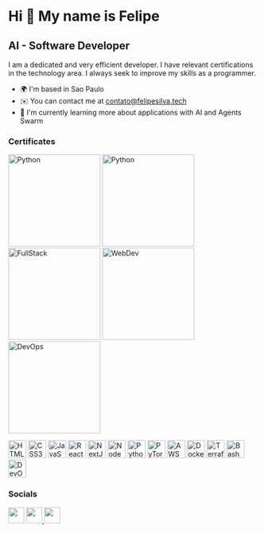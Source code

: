 Hi 👋 My name is Felipe
=======================

AI - Software Developer
-----------------------------

I am a dedicated and very efficient developer. I have relevant certifications in the technology area. I always seek to improve my skills as a programmer.

* 🌍  I'm based in Sao Paulo
* ✉️  You can contact me at [contato@felipesilva.tech](mailto:contato@felipesilva.tech)
* 🧠  I'm currently learning more about applications with AI and Agents Swarm

### Certificates

<p align="left">
<a href="https://courses.edx.org/certificates/b16d3caf284d4ea4834d0d498841604d?_gl=1*cefdsr*_ga*MjExMDg1OTQxMy4xNjkwNzQ0MDEz*_ga_D3KS4KMDT0*MTY5MTE1MDQ0MS4xMi4wLjE2OTExNTA0NDEuNjAuMC4w" target="_blank" rel="noreferrer"><img src="https://assets.zyrosite.com/cdn-cgi/image/format=auto,w=194,h=187,fit=crop/YBgEyWxyOWC5zP2j/broches-certificados-Yle2jgQgzDhoG6La.png" width="185" height="185" alt="Python" /></a>
<a href="https://www.coursera.org/account/accomplishments/professional-cert/4ZSXDWNT6D7Z" target="_blank" rel="noreferrer"><img src="https://assets.zyrosite.com/cdn-cgi/image/format=auto,w=173,h=182,fit=crop/YBgEyWxyOWC5zP2j/python-YZ9MQJbGKRt9BVOn.png" width="185" height="185" alt="Python" /></a>
<a href="https://www.coursera.org/account/accomplishments/specialization/59AWCNW9V99P" target="_blank" rel="noreferrer"><img src="https://assets.zyrosite.com/cdn-cgi/image/format=auto,w=179,h=182,fit=crop/YBgEyWxyOWC5zP2j/fullstack-YNqDbxyNoqIWypVZ.png" width="185" height="185" alt="FullStack" /></a>
<a href="https://www.coursera.org/account/accomplishments/verify/M5AK958ZW27L" target="_blank" rel="noreferrer"><img src="https://assets.zyrosite.com/cdn-cgi/image/format=auto,w=173,h=168,fit=crop/YBgEyWxyOWC5zP2j/meta-m7V29nwP4LSyrgMO.png" width="185" height="185" alt="WebDev" /></a>
<a href="https://www.coursera.org/account/accomplishments/verify/5E33JTQYMD68" target="_blank" rel="noreferrer"><img src="https://assets.zyrosite.com/cdn-cgi/image/format=auto,w=187,h=185,fit=crop/YBgEyWxyOWC5zP2j/devops-YX42V6aZeWHbB4R6.png" width="185" height="185" alt="DevOps" /></a>
</p>


<p align="left">
<a href="https://developer.mozilla.org/en-US/docs/Glossary/HTML5" target="_blank" rel="noreferrer"><img src="https://raw.githubusercontent.com/danielcranney/readme-generator/main/public/icons/skills/html5-colored.svg" width="36" height="36" alt="HTML5" /></a>
<a href="https://www.w3.org/TR/CSS/#css" target="_blank" rel="noreferrer"><img src="https://raw.githubusercontent.com/danielcranney/readme-generator/main/public/icons/skills/css3-colored.svg" width="36" height="36" alt="CSS3" /></a>
<a href="https://developer.mozilla.org/en-US/docs/Web/JavaScript" target="_blank" rel="noreferrer"><img src="https://raw.githubusercontent.com/danielcranney/readme-generator/main/public/icons/skills/javascript-colored.svg" width="36" height="36" alt="JavaScript" /></a>
<a href="https://reactjs.org/" target="_blank" rel="noreferrer"><img src="https://raw.githubusercontent.com/danielcranney/readme-generator/main/public/icons/skills/react-colored.svg" width="36" height="36" alt="React" /></a>
<a href="https://nextjs.org/docs" target="_blank" rel="noreferrer"><img src="https://raw.githubusercontent.com/danielcranney/readme-generator/main/public/icons/skills/nextjs-colored.svg" width="36" height="36" alt="NextJs" /></a>
<a href="https://nodejs.org/en/" target="_blank" rel="noreferrer"><img src="https://raw.githubusercontent.com/danielcranney/readme-generator/main/public/icons/skills/nodejs-colored.svg" width="36" height="36" alt="NodeJS" /></a>
<a href="https://www.python.org/" target="_blank" rel="noreferrer"><img src="https://raw.githubusercontent.com/danielcranney/readme-generator/main/public/icons/skills/python-colored.svg" width="36" height="36" alt="Python" /></a>
<a href="https://pytorch.org/" target="_blank" rel="noreferrer"><img src="https://raw.githubusercontent.com/danielcranney/readme-generator/main/public/icons/skills/pytorch-colored.svg" width="36" height="36" alt="PyTorch" /></a>
<a href="https://aws.amazon.com/" target="_blank" rel="noreferrer"><img src="https://raw.githubusercontent.com/danielcranney/readme-generator/main/public/icons/skills/aws-colored.svg" width="36" height="36" alt="AWS" /></a>
<a href="https://www.docker.com/" target="_blank" rel="noreferrer"><img src="https://raw.githubusercontent.com/danielcranney/readme-generator/main/public/icons/skills/docker-colored.svg" width="36" height="36" alt="Docker" /></a>
<a href="https://www.terraform.io/" target="_blank" rel="noreferrer"><img src="https://raw.githubusercontent.com/danielcranney/readme-generator/main/public/icons/skills/terraform-colored.svg" width="36" height="36" alt="Terraform" /></a>
<a href="https://www.gnu.org/software/bash/" target="_blank" rel="noreferrer"><img src="https://raw.githubusercontent.com/danielcranney/readme-generator/main/public/icons/skills/bash-colored.svg" width="36" height="36" alt="Bash" /></a>
<a href="https://www.ibm.com/cloud/learn/devops" target="_blank" rel="noreferrer"><img src="https://raw.githubusercontent.com/danielcranney/readme-generator/main/public/icons/skills/devops-colored.svg" width="36" height="36" alt="DevOps" /></a>
</p>


### Socials

<p align="left"> <a href="https://www.github.com/felipeOliveira-1" target="_blank" rel="noreferrer"><img src="https://raw.githubusercontent.com/danielcranney/readme-generator/main/public/icons/socials/github.svg" width="32" height="32" /></a> <a href="https://twitter.com/fs_tech_" target="_blank" rel="noreferrer"><img src="https://raw.githubusercontent.com/danielcranney/readme-generator/main/public/icons/socials/twitter.svg" width="32" height="32" /> <a href="https://www.linkedin.com/in/felipe-de-oliveira-s/" target="_blank" rel="noreferrer"><img src="https://raw.githubusercontent.com/danielcranney/readme-generator/main/public/icons/socials/linkedin.svg" width="32" height="32" /></a></p>


